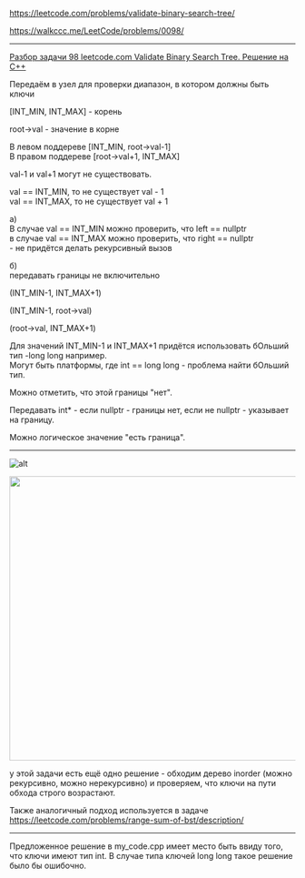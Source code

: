 https://leetcode.com/problems/validate-binary-search-tree/

https://walkccc.me/LeetCode/problems/0098/

________

[Разбор задачи 98 leetcode.com Validate Binary Search Tree. Решение на C++](https://www.youtube.com/watch?v=Ik2KuUxhuQs&ab_channel=3.5%D0%B7%D0%B0%D0%B4%D0%B0%D1%87%D0%B8%D0%B2%D0%BD%D0%B5%D0%B4%D0%B5%D0%BB%D1%8E)

Передаём в узел для проверки диапазон, в котором должны быть ключи

[INT_MIN, INT_МАХ] - корень

root->val - значение в корне

В левом поддереве [INT_MIN, root->val-1]  
В правом поддереве [root->val+1, INT_МАХ]

val-1 и val+1 могут не существовать.

val == INT_MIN, то не существует val - 1  
val == INT_МАХ, то не существует val + 1

а)  
В случае val == INT_MIN можно проверить, что left == nullptr  
в случае val == INT_МАХ можно проверить, что right == nullptr  
\- не придётся делать рекурсивный вызов

б)  
передавать границы не включительно

(INT_MIN-1, INT_МАХ+1)

(INT_MIN-1, root->val)

(root->val, INT_МАХ+1)

Для значений INT_MIN-1 и INT_МАХ+1 придётся использовать бОльший тип -long long например.  
Могут быть платформы, где int == long long - проблема найти бОльший тип.

Можно отметить, что этой границы "нет".

Передавать int* - если nullptr - границы нет, если не nullptr - указывает на границу.

Можно логическое значение "есть граница".

________

![ alt](https://github.com/SkosMartren/useful-materials/blob/main/BST_1.png)

<img src="https://github.com/SkosMartren/useful-materials/blob/main/BST_1.png" width="1500" height="500"/>


у этой задачи есть ещё одно решение - обходим дерево inorder (можно рекурсивно, можно нерекурсивно) и проверяем, что ключи на пути обхода строго возрастают.

Также аналогичный подход используется в задаче https://leetcode.com/problems/range-sum-of-bst/description/

___________

Предложенное решение в my_code.cpp имеет место быть ввиду того, что ключи имеют тип int. В случае типа ключей long long такое решение было бы ошибочно. 
